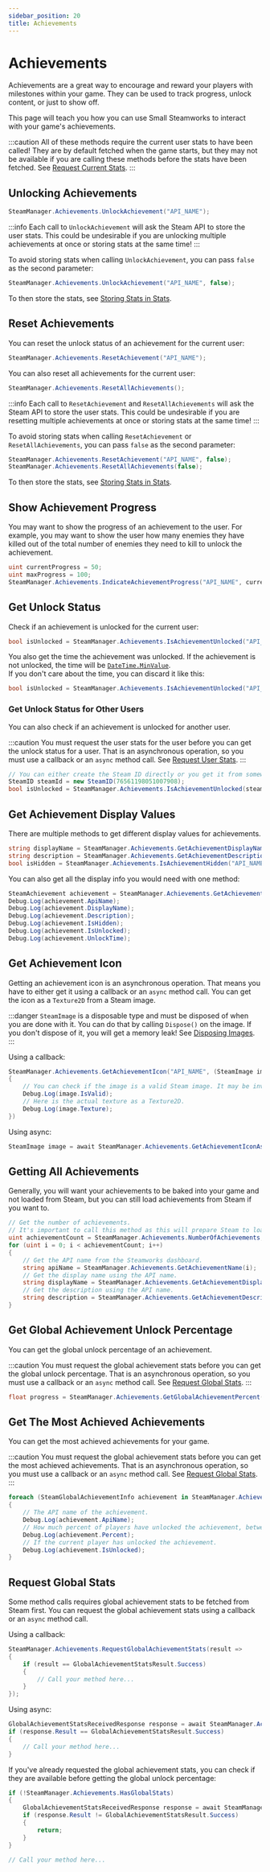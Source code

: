 ```yaml
---
sidebar_position: 20
title: Achievements
---
```


# Achievements

Achievements are a great way to encourage and reward your players with milestones within your game. They can be used to track progress, unlock content, or just to show off.

This page will teach you how you can use Small Steamworks to interact with your game's achievements.

:::caution
All of these methods require the current user stats to have been called! They are by default fetched when the game starts, but they may not be available if you are calling these methods before the stats have been fetched. See [Request Current Stats](stats#request-current-stats).
:::

## Unlocking Achievements

```cs
SteamManager.Achievements.UnlockAchievement("API_NAME");
```

:::info
Each call to `UnlockAchievement` will ask the Steam API to store the user stats. This could be undesirable if you are unlocking multiple achievements at once or storing stats at the same time!
:::

To avoid storing stats when calling `UnlockAchievement`, you can pass `false` as the second parameter:

```cs
SteamManager.Achievements.UnlockAchievement("API_NAME", false);
```

To then store the stats, see [Storing Stats in Stats](stats#store-stats).

## Reset Achievements

You can reset the unlock status of an achievement for the current user:

```cs
SteamManager.Achievements.ResetAchievement("API_NAME");
```

You can also reset all achievements for the current user:

```cs
SteamManager.Achievements.ResetAllAchievements();
```

:::info
Each call to `ResetAchievement` and `ResetAllAchievements` will ask the Steam API to store the user stats. This could be undesirable if you are resetting multiple achievements at once or storing stats at the same time!
:::

To avoid storing stats when calling `ResetAchievement` or `ResetAllAchievements`, you can pass `false` as the second parameter:

```cs
SteamManager.Achievements.ResetAchievement("API_NAME", false);
SteamManager.Achievements.ResetAllAchievements(false);
```

To then store the stats, see [Storing Stats in Stats](stats#store-stats).

## Show Achievement Progress

You may want to show the progress of an achievement to the user. For example, you may want to show the user how many enemies they have killed out of the total number of enemies they need to kill to unlock the achievement.

```cs
uint currentProgress = 50;
uint maxProgress = 100;
SteamManager.Achievements.IndicateAchievementProgress("API_NAME", currentProgress, maxProgress);
```

## Get Unlock Status

Check if an achievement is unlocked for the current user:

```cs
bool isUnlocked = SteamManager.Achievements.IsAchievementUnlocked("API_NAME", out DateTime unlockTime);
```

You also get the time the achievement was unlocked. If the achievement is not unlocked, the time will be [`DateTime.MinValue`](https://learn.microsoft.com/en-us/dotnet/api/system.datetime.minvalue).  
If you don't care about the time, you can discard it like this:

```cs
bool isUnlocked = SteamManager.Achievements.IsAchievementUnlocked("API_NAME", out _);
```

### Get Unlock Status for Other Users

You can also check if an achievement is unlocked for another user.

:::caution
You must request the user stats for the user before you can get the unlock status for a user. That is an asynchronous operation, so you must use a callback or an `async` method call. See [Request User Stats](stats#request-user-stats).
:::

```cs
// You can either create the Steam ID directly or you get it from somewhere else.
SteamID steamId = new SteamID(76561198051007908);
bool isUnlocked = SteamManager.Achievements.IsAchievementUnlocked(steamId "API_NAME", out DateTime unlockTime);
```

## Get Achievement Display Values

There are multiple methods to get different display values for achievements.

```cs
string displayName = SteamManager.Achievements.GetAchievementDisplayName("API_NAME");
string description = SteamManager.Achievements.GetAchievementDescription("API_NAME");
bool isHidden = SteamManager.Achievements.IsAchievementHidden("API_NAME");
```

You can also get all the display info you would need with one method:

```cs
SteamAchievement achievement = SteamManager.Achievements.GetAchievementInfo("API_NAME");
Debug.Log(achievement.ApiName);
Debug.Log(achievement.DisplayName);
Debug.Log(achievement.Description);
Debug.Log(achievement.IsHidden);
Debug.Log(achievement.IsUnlocked);
Debug.Log(achievement.UnlockTime);
```

## Get Achievement Icon

Getting an achievement icon is an asynchronous operation. That means you have to either get it using a callback or an `async` method call. You can get the icon as a `Texture2D` from a Steam image.

:::danger
`SteamImage` is a disposable type and must be disposed of when you are done with it. You can do that by calling `Dispose()` on the image. If you don't dispose of it, you will get a memory leak! See [Disposing Images](images#disposing-images).
:::

Using a callback:

```cs
SteamManager.Achievements.GetAchievementIcon("API_NAME", (SteamImage image) => 
{
    // You can check if the image is a valid Steam image. It may be invalid if the image didn't exist.
    Debug.Log(image.IsValid);
    // Here is the actual texture as a Texture2D.
    Debug.Log(image.Texture);
})
```

Using async:

```cs
SteamImage image = await SteamManager.Achievements.GetAchievementIconAsync("API_NAME");
```

## Getting All Achievements

Generally, you will want your achievements to be baked into your game and not loaded from Steam, but you can still load achievements from Steam if you want to.

```cs
// Get the number of achievements.
// It's important to call this method as this will prepare Steam to load the achievements!
uint achievementCount = SteamManager.Achievements.NumberOfAchievements;
for (uint i = 0; i < achievementCount; i++)
{
	// Get the API name from the Steamworks dashboard.
	string apiName = SteamManager.Achievements.GetAchievementName(i);
	// Get the display name using the API name.
	string displayName = SteamManager.Achievements.GetAchievementDisplayName(apiName);
	// Get the description using the API name.
	string description = SteamManager.Achievements.GetAchievementDescription(apiName);
}
```

## Get Global Achievement Unlock Percentage

You can get the global unlock percentage of an achievement.

:::caution
You must request the global achievement stats before you can get the global unlock percentage. That is an asynchronous operation, so you must use a callback or an `async` method call. See [Request Global Stats](#request-global-stats).
:::

```cs
float progress = SteamManager.Achievements.GetGlobalAchievementPercent("API_NAME");
```

## Get The Most Achieved Achievements

You can get the most achieved achievements for your game.

:::caution
You must request the global achievement stats before you can get the most achieved achievements. That is an asynchronous operation, so you must use a callback or an `async` method call. See [Request Global Stats](#request-global-stats).
:::

```cs
foreach (SteamGlobalAchievementInfo achievement in SteamManager.Achievements.GetMostAchievedAchievements())
{
    // The API name of the achievement.
	Debug.Log(achievement.ApiName);
    // How much percent of players have unlocked the achievement, between 0 to 100.
	Debug.Log(achievement.Percent);
    // If the current player has unlocked the achievement.
	Debug.Log(achievement.IsUnlocked);
}
```

## Request Global Stats

Some method calls requires global achievement stats to be fetched from Steam first. You can request the global achievement stats using a callback or an `async` method call.

Using a callback:

```cs
SteamManager.Achievements.RequestGlobalAchievementStats(result =>
{
	if (result == GlobalAchievementStatsResult.Success)
	{
        // Call your method here...
	}
});
```

Using async:

```cs
GlobalAchievementStatsReceivedResponse response = await SteamManager.Achievements.RequestGlobalAchievementStatsAsync();
if (response.Result == GlobalAchievementStatsResult.Success)
{
	// Call your method here...
}
```

If you've already requested the global achievement stats, you can check if they are available before getting the global unlock percentage:

```cs
if (!SteamManager.Achievements.HasGlobalStats)
{
    GlobalAchievementStatsReceivedResponse response = await SteamManager.Achievements.RequestGlobalAchievementStatsAsync();
    if (response.Result != GlobalAchievementStatsResult.Success)
    {
        return;
    }
}

// Call your method here...
```